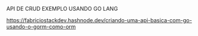 API DE CRUD EXEMPLO USANDO GO LANG


https://fabriciostackdev.hashnode.dev/criando-uma-api-basica-com-go-usando-o-gorm-como-orm
